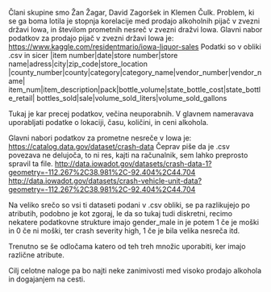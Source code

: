Člani skupine smo Žan Žagar, David Zagoršek in Klemen Čulk.
Problem, ki se ga boma lotila je stopnja korelacije med prodajo
alkoholnih pijač v zvezni državi Iowa, in številom prometnih nesreč v zvezni dražvi Iowa.
Glavni nabor podatkov za prodajo pijač v zvezni državi Iowa je:
https://www.kaggle.com/residentmario/iowa-liquor-sales
Podatki so v obliki .csv in sicer
|item number|date|store number|store name|adress|city|zip_code|store_location
|county_number|county|category|category_name|vendor_number|vendor_name|
item_num|item_description|pack|bottle_volume|state_bottle_cost|state_bottle_retail|
bottles_sold|sale|volume_sold_liters|volume_sold_gallons

Tukaj je kar precej podatkov, večina neuporabnih. V glavnem nameravava uporabljati podatke o lokaciji, času, količini, in ceni alkohola.

Glavni nabori podatkov za prometne nesreče v Iowa je:
https://catalog.data.gov/dataset/crash-data
Čeprav piše da je .csv povezava ne delujoča, to ni res, kajti na računalnik,
sem lahko preprosto spravil ta file.
http://data.iowadot.gov/datasets/crash-data-1?geometry=-112.267%2C38.981%2C-92.404%2C44.704
http://data.iowadot.gov/datasets/crash-vehicle-unit-data?geometry=-112.267%2C38.981%2C-92.404%2C44.704

Na veliko srečo so vsi ti dataseti podani v .csv obliki, se pa razlikujejo po atributih, podobno je kot zgoraj, le da so tukaj tudi diskretni, recimo nekatere podatkovne strukture imajo gender_male in je potem 1 če je moški in 0 če ni moški, ter crash severity high, 1 če je bila velika nesreča itd.

Trenutno se še odločama katero od teh treh množic uporabiti, ker imajo različne atribute.

Cilj celotne naloge pa bo najti neke zanimivosti med visoko prodajo alkohola in dogajanjem na cesti.
